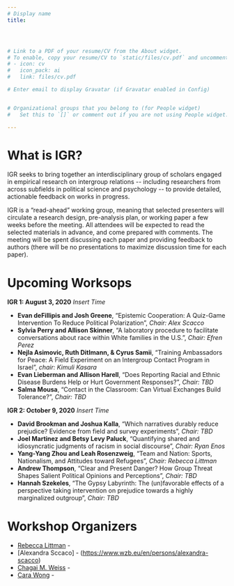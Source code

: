 ```yaml
---
# Display name
title: 




# Link to a PDF of your resume/CV from the About widget.
# To enable, copy your resume/CV to `static/files/cv.pdf` and uncomment the lines below.
# - icon: cv
#   icon_pack: ai
#   link: files/cv.pdf

# Enter email to display Gravatar (if Gravatar enabled in Config)


# Organizational groups that you belong to (for People widget)
#   Set this to `[]` or comment out if you are not using People widget.

---
```

# What is IGR?
IGR seeks to bring together an interdisciplinary group of scholars engaged in empirical research on intergroup relations -- including researchers from across subfields in political science and psychology -- to provide detailed, actionable feedback on works in progress. 

IGR is a “read-ahead” working group, meaning that selected presenters will circulate a research design, pre-analysis plan, or working paper a few weeks before the meeting. All attendees will be expected to read the selected materials in advance, and come prepared with comments. The meeting will be spent discussing each paper and providing feedback to authors  (there will be no presentations to maximize discussion time for each paper).

# Upcoming Worksops
**IGR 1: August 3, 2020** *Insert Time*
 - **Evan deFillipis and Josh Greene**, “Epistemic Cooperation: A Quiz-Game Intervention To Reduce Political Polarization”, *Chair: Alex Scacco*
 - **Sylvia Perry and Allison Skinner**, “A laboratory procedure to facilitate conversations about race within White families in the U.S.”, *Chair: Efren Perez*
 - **Nejla Asimovic, Ruth Ditlmann, & Cyrus Samii**, “Training Ambassadors for Peace: A Field Experiment on an Intergroup Contact Program in Israel”, *chair: Kimuli Kasara* 
 - **Evan Lieberman and Allison Harell**, “Does Reporting Racial and Ethnic Disease Burdens Help or Hurt Government Responses?”, *Chair: TBD*
 - **Salma Mousa**, “Contact in the Classroom: Can Virtual Exchanges Build Tolerance?”, *Chair: TBD*
 
 **IGR 2: October 9, 2020**  *Insert Time*
 - **David Brookman and Joshua Kalla**, “Which narratives durably reduce prejudice? Evidence from field and survey experiments”, *Chair: TBD*
 - **Joel Martinez and Betsy Levy Paluck**, “Quantifying shared and idiosyncratic judgments of racism in social discourse”, *Chair: Ryan Enos*
 - **Yang-Yang Zhou and Leah Rosenzweig**, “Team and Nation: Sports, Nationalism, and Attitudes toward Refugees”, *Chair: Rebecca Littman*
 - **Andrew Thompson**, “Clear and Present Danger? How Group Threat Shapes Salient Political Opinions and Perceptions”, *Chair: TBD*
 - **Hannah Szekeles**, “The Gypsy Labyrinth: The (un)favorable effects of a perspective taking intervention on prejudice towards a highly marginalized outgroup”, *Chair: TBD*
 
 
# Workshop Organizers 

 - [Rebecca Littman](http://www.rebeccalittman.com/) - [<i class="fas fa-envelope"></i>](mailto:rlittman@uic.edu)
 - [Alexandra Sccaco] - (https://www.wzb.eu/en/persons/alexandra-scacco)  [<i class="fas fa-envelope"></i>](mailto:alex.scacco@wzb.eu)
 - [Chagai M. Weiss](https://www.chagaimweiss.com/) - [<i class="fas fa-envelope"></i>](mailto:cmweiss3@wisc.edu)
 - [Cara Wong](http://carawong.org/) - [<i class="fas fa-envelope"></i>](mailto:carawong@illinois.edu)

